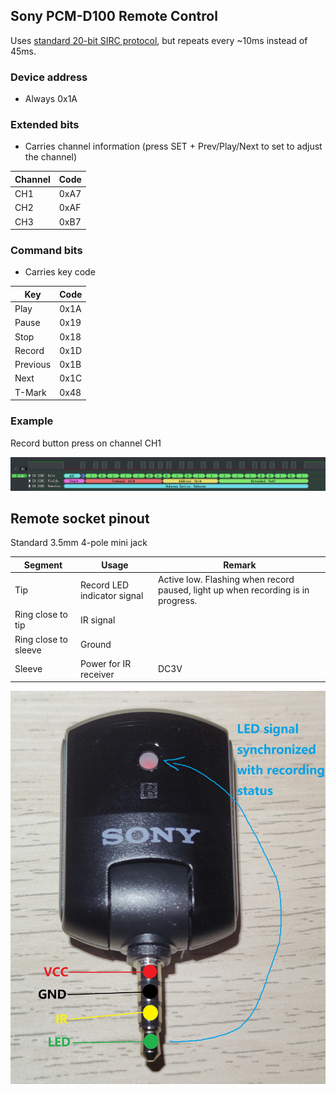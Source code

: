 ## Sony PCM-D100 Remote Control
Uses [standard 20-bit SIRC protocol](https://www.sbprojects.net/knowledge/ir/sirc.php), but repeats every ~10ms instead of 45ms.

### Device address
- Always 0x1A

### Extended bits
- Carries channel information (press SET + Prev/Play/Next to set to adjust the channel)

|Channel|Code|
|-|-|
|CH1|0xA7|
|CH2|0xAF|
|CH3|0xB7|

### Command bits
- Carries key code

|Key|Code|
|-|-|
|Play|0x1A|
|Pause|0x19|
|Stop|0x18|
|Record|0x1D|
|Previous|0x1B|
|Next|0x1C|
|T-Mark|0x48|

### Example
Record button press on channel CH1

![sony-ir](assets/logic.png)


## Remote socket pinout

Standard 3.5mm 4-pole mini jack

|Segment|Usage|Remark|
|-|-|-|
|Tip|Record LED indicator signal|Active low. Flashing when record paused, light up when recording is in progress.|
|Ring close to tip|IR signal||
|Ring close to sleeve|Ground||
|Sleeve|Power for IR receiver|DC3V|

![receiver](assets/pinout.jpg)
